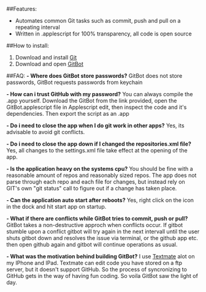 ##Features:
- Automates common Git tasks such as commit, push and pull on a repeating interval
- Written in .applescript for 100% transparency, all code is open source

##How to install:
1. Download and install [Git](http://git-scm.com/download/mac)
2. Download and open [GitBot](https://github.com/eonist/GitBot/archive/master.zip)

##FAQ:
**- Where does GitBot store passwords?** GitBot does not store passwords, GitBot requests passwords from keychain

**- How can i trust GitHub with my password?** You can always compile the .app yourself. Download the GitBot from the link provided, open the GitBot.applescript file in Applescript edit, then inspect the code and it's dependencies. Then export the script as an .app

**- Do i need to close the app when I do git work in other apps?** Yes, its advisable to avoid git conflicts.

**- Do i need to close the app down if I changed the repositories.xml file?** Yes, all changes to the settings.xml file take effect at the opening of the app. 

**- Is the application heavy on the systems cpu?** You should be fine with a reasonable amount of repos and reasonably sized repos. The app does not parse through each repo and each file for changes, but instead rely on GIT's own "git status" call to figure out if a change has taken place.

**- Can the application auto start after reboots?** Yes, right click on the icon in the dock and hit start app on startup.

**- What if there are conflicts while GitBot tries to commit, push or pull?** GitBot takes a non-destructive approch when conflicts occur. If gitbot stumble upon a conflict gitbot will try again in the next intervall until the user shuts gitbot down and resolves the issue via terminal, or the github app etc. then open github again and gitbot will continue operations as usual.

**- What was the motivation behind building GitBot?** I use [Textmate](http://textmate.com) alot on my IPhone and IPad. Textmate can edit code you have stored on a ftp server, but it doesn't support GitHub. So the process of syncronizing to GitHub gets in the way of having fun coding. So voila GitBot saw the light of day. 
